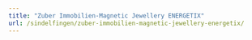 ```yaml
---
title: "Zuber Immobilien-Magnetic Jewellery ENERGETIX"
url: /sindelfingen/zuber-immobilien-magnetic-jewellery-energetix/
---
```

